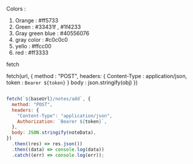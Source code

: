 
Colors : 
1. Orange : #ff5733
2. Green :  #33431f , #1f4233
3. Gray green blue : #40556076
4. gray color : #c0c0c0
5. yello : #ffcc00
6. red :  #ff3333



fetch

fetch(url, {
method : "POST",
headers: {
Content-Type : application/json,
token : `Bearer ${token}`
}
body : json.stringify(obj)
})

```js

fetch(`${baseUrl}/notes/add`, {
  method: "POST",
  headers: {
    "Content-Type": "application/json",
    Authorization: `Bearer ${token}`,
  },
  body: JSON.stringify(noteData),
})
  .then((res) => res.json())
  .then((data) => console.log(data))
  .catch((err) => console.log(err));

```
